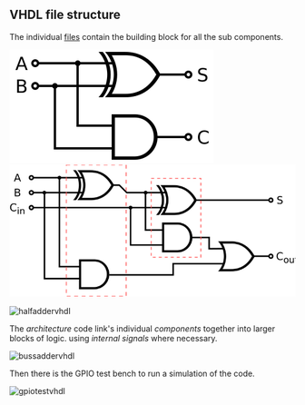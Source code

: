 ## VHDL file structure

The individual [files](https://github.com/djh1997/radar-work-experience/tree/main/fibb) contain the building block for all the sub components.

![halfadder](/logic/halfadder.svg)
![fulladder](/logic/adder.svg)
  
![halfaddervhdl](/fibb/halfadder.vhdl)
  
The *architecture* code link's individual *components* together into larger blocks of logic. using *internal signals* where necessary.
  
![bussaddervhdl](/fibb/adderbus.vhdl)
  
Then there is the GPIO test bench to run a simulation of the code.
  
![gpiotestvhdl](/fibb/gpiotest.vhdl)
